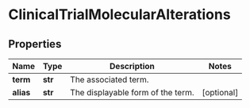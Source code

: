 # ClinicalTrialMolecularAlterations

## Properties
Name | Type | Description | Notes
------------ | ------------- | ------------- | -------------
**term** | **str** | The associated term. | 
**alias** | **str** | The displayable form of the term. | [optional] 



